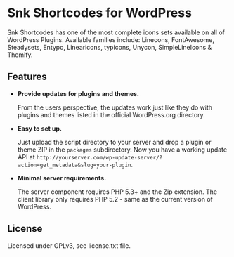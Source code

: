 Snk Shortcodes for WordPress
================

Snk Shortcodes has one of the most complete icons sets available on all of WordPress Plugins. Available families include: Linecons, FontAwesome, Steadysets, Entypo, Linearicons, typicons, Unycon, SimpleLineIcons & Themify.

Features
--------
* **Provide updates for plugins and themes.**    

  From the users perspective, the updates work just like they do with plugins and themes listed in the official WordPress.org directory.
* **Easy to set up.**

  Just upload the script directory to your server and drop a plugin or theme ZIP in the `packages` subdirectory. Now you have a working update API at `http://yourserver.com/wp-update-server/?action=get_metadata&slug=your-plugin`.

* **Minimal server requirements.**

  The server component requires PHP 5.3+ and the Zip extension. The client library only requires PHP 5.2 - same as the current version of WordPress.

License
--------

  Licensed under GPLv3, see license.txt file.
